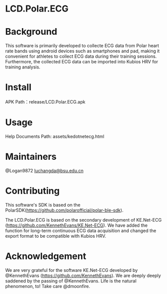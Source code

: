 # LCD.Polar.ECG

# Background
 This software is primarily developed to collecte ECG data 
 from Polar heart rate bands using android devices such as smartphones and pad, 
 making it convenient for athletes to collect ECG data during their training sessions.
 Furthermore, the collected ECG data can be imported into Kubios HRV for training analysis.

# Install
 APK Path：release/LCD.Polar.ECG.apk

# Usage
 Help Documents Path: assets/kedotnetecg.html

# Maintainers
 @Logan9872
 luchangda@bsu.edu.cn

# Contributing
 This software's SDK is based on the PolarSDK(https://github.com/polarofficial/polar-ble-sdk).

 The LCD.Polar.ECG is based on the secondary development of KE.Net-ECG (https://github.com/KennethEvans/KE.Net-ECG).
 We have added the function for long-term continuous ECG data acquisition and changed the export format to be compatible with Kubios HRV.

# Acknowledgement
 We are very grateful for the software KE.Net-ECG developed by @KennethEvans (https://github.com/KennethEvans).
 We are deeply deeply saddened by the passing of @KennethEvans. 
 Life is the natural phenomenon, to! Take care @dmoonfire.